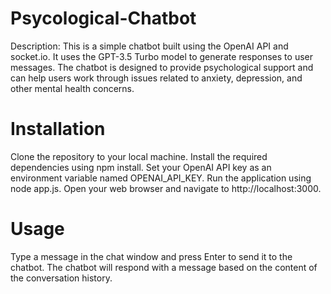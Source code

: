 # Psycological-Chatbot
Description: This is a simple chatbot built using the OpenAI API and socket.io. It uses the GPT-3.5 Turbo model to generate responses to user messages. The chatbot is designed to provide psychological support and can help users work through issues related to anxiety, depression, and other mental health concerns.
# Installation
Clone the repository to your local machine.
Install the required dependencies using npm install.
Set your OpenAI API key as an environment variable named OPENAI_API_KEY.
Run the application using node app.js.
Open your web browser and navigate to http://localhost:3000.
# Usage
Type a message in the chat window and press Enter to send it to the chatbot.
The chatbot will respond with a message based on the content of the conversation history.
